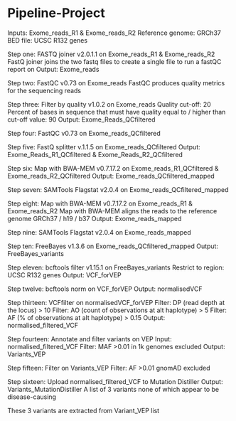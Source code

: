 # Pipeline-Project
Inputs: Exome_reads_R1 & Exome_reads_R2
Reference genome: GRCh37
BED file: UCSC R132 genes

Step one: FASTQ joiner v2.0.1.1 on Exome_reads_R1 & Exome_reads_R2
FastQ joiner joins the two fastq files to create a single file to run a fastQC report on
Output: Exome_reads

Step two: FastQC v0.73 on Exome_reads
FastQC produces quality metrics for the sequencing reads

Step three: Filter by quality v1.0.2 on Exome_reads 
            Quality cut-off: 20 
            Percent of bases in sequence that must have quality equal to / higher than cut-off value: 90
Output: Exome_Reads_QCfiltered

Step four: FastQC v0.73 on Exome_reads_QCfiltered

Step five: FastQ splitter v.1.1.5 on Exome_reads_QCfiltered
Output: Exome_Reads_R1_QCfiltered & Exome_Reads_R2_QCfiltered

Step six: Map with BWA-MEM v0.7.17.2 on Exome_reads_R1_QCfiltered & Exome_reads_R2_QCfiltered
Output: Exome_reads_QCfiltered_mapped

Step seven: SAMTools Flagstat v2.0.4 on Exome_reads_QCfiltered_mapped

Step eight: Map with BWA-MEM v0.7.17.2 on Exome_reads_R1 & Exome_reads_R2
Map with BWA-MEM aligns the reads to the reference genome GRCh37 / h19 / b37
Output: Exome_reads_mapped

Step nine: SAMTools Flagstat v2.0.4 on Exome_reads_mapped

Step ten: FreeBayes v1.3.6 on Exome_reads_QCfiltered_mapped
Output: FreeBayes_variants

Step eleven: bcftools filter v1.15.1 on FreeBayes_variants
          Restrict to region: UCSC R132 genes
Output: VCF_forVEP

Step twelve: bcftools norm on VCF_forVEP
Output: normalisedVCF

Step thirteen: VCFfilter on normalisedVCF_forVEP
              Filter: DP (read depth at the locus) > 10
              Filter: AO (count of observations at alt haplotype) > 5
              Filter: AF (% of observations at alt haplotype) > 0.15
Output: normalised_filtered_VCF

Step fourteen: Annotate and filter variants on VEP
            Input: normalised_filtered_VCF
            Filter: MAF >0.01 in 1k genomes excluded
Output: Variants_VEP

Step fifteen: Filter on Variants_VEP
           Filter: AF >0.01 gnomAD excluded

Step sixteen: Upload normalised_filtered_VCF to Mutation Distiller
Output: Variants_MutationDistiller
A list of 3 variants none of which appear to be disease-causing

These 3 variants are extracted from Variant_VEP list
